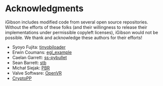 Acknowledgments
================

iGibson includes modified code from several open source repositories. Without the efforts of these folks (and their willingness to release their implementations under permissible copyleft licenses), iGibson would not be possible. We thank and acknowledge these authors for their efforts!

- Syoyo Fujita: [tinyobjloader](https://github.com/syoyo/tinyobjloader)
- Erwin Coumans: [egl_example](https://github.com/erwincoumans/egl_example)
- Caelan Garrett: [ss-pybullet](https://github.com/caelan/ss-pybullet)
- Sean Barrett: [stb](https://github.com/nothings/stb)
- Michał Siejak: [PBR](https://github.com/Nadrin/PBR)
- Valve Software: [OpenVR](https://github.com/ValveSoftware/openvr)
- [CryptoPP](https://www.cryptopp.com/)